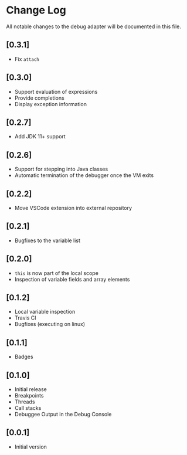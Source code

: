 # Change Log
All notable changes to the debug adapter will be documented in this file.

## [0.3.1]
- Fix `attach`

## [0.3.0]
- Support evaluation of expressions
- Provide completions
- Display exception information

## [0.2.7]
- Add JDK 11+ support

## [0.2.6]
- Support for stepping into Java classes
- Automatic termination of the debugger once the VM exits

## [0.2.2]
- Move VSCode extension into external repository

## [0.2.1]
- Bugfixes to the variable list

## [0.2.0]
- `this` is now part of the local scope
- Inspection of variable fields and array elements

## [0.1.2]
- Local variable inspection
- Travis CI
- Bugfixes (executing on linux)

## [0.1.1]
- Badges

## [0.1.0]
- Initial release
- Breakpoints
- Threads
- Call stacks
- Debuggee Output in the Debug Console

## [0.0.1]
- Initial version

